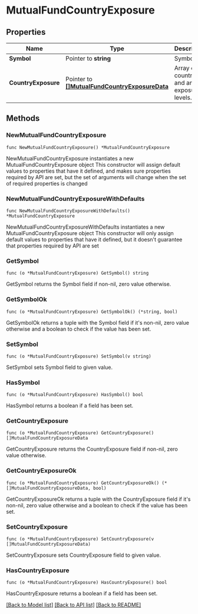 # MutualFundCountryExposure

## Properties

Name | Type | Description | Notes
------------ | ------------- | ------------- | -------------
**Symbol** | Pointer to **string** | Symbol. | [optional] 
**CountryExposure** | Pointer to [**[]MutualFundCountryExposureData**](MutualFundCountryExposureData.md) | Array of countries and and exposure levels. | [optional] 

## Methods

### NewMutualFundCountryExposure

`func NewMutualFundCountryExposure() *MutualFundCountryExposure`

NewMutualFundCountryExposure instantiates a new MutualFundCountryExposure object
This constructor will assign default values to properties that have it defined,
and makes sure properties required by API are set, but the set of arguments
will change when the set of required properties is changed

### NewMutualFundCountryExposureWithDefaults

`func NewMutualFundCountryExposureWithDefaults() *MutualFundCountryExposure`

NewMutualFundCountryExposureWithDefaults instantiates a new MutualFundCountryExposure object
This constructor will only assign default values to properties that have it defined,
but it doesn't guarantee that properties required by API are set

### GetSymbol

`func (o *MutualFundCountryExposure) GetSymbol() string`

GetSymbol returns the Symbol field if non-nil, zero value otherwise.

### GetSymbolOk

`func (o *MutualFundCountryExposure) GetSymbolOk() (*string, bool)`

GetSymbolOk returns a tuple with the Symbol field if it's non-nil, zero value otherwise
and a boolean to check if the value has been set.

### SetSymbol

`func (o *MutualFundCountryExposure) SetSymbol(v string)`

SetSymbol sets Symbol field to given value.

### HasSymbol

`func (o *MutualFundCountryExposure) HasSymbol() bool`

HasSymbol returns a boolean if a field has been set.

### GetCountryExposure

`func (o *MutualFundCountryExposure) GetCountryExposure() []MutualFundCountryExposureData`

GetCountryExposure returns the CountryExposure field if non-nil, zero value otherwise.

### GetCountryExposureOk

`func (o *MutualFundCountryExposure) GetCountryExposureOk() (*[]MutualFundCountryExposureData, bool)`

GetCountryExposureOk returns a tuple with the CountryExposure field if it's non-nil, zero value otherwise
and a boolean to check if the value has been set.

### SetCountryExposure

`func (o *MutualFundCountryExposure) SetCountryExposure(v []MutualFundCountryExposureData)`

SetCountryExposure sets CountryExposure field to given value.

### HasCountryExposure

`func (o *MutualFundCountryExposure) HasCountryExposure() bool`

HasCountryExposure returns a boolean if a field has been set.


[[Back to Model list]](../README.md#documentation-for-models) [[Back to API list]](../README.md#documentation-for-api-endpoints) [[Back to README]](../README.md)


